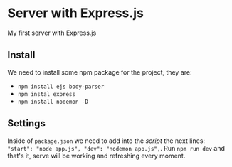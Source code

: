 # Server with Express.js
My first server with Express.js

## Install
We need to install some npm package for the project, they are:
* `npm install ejs body-parser`
* `npm instal express`
* `npm install nodemon -D`

## Settings
Inside of `package.json` we need to add into the _script_ the next lines: 
`"start": "node app.js",
"dev": "nodemon app.js",`. Run `npm run dev` and that's it, serve will be working and refreshing every moment.
